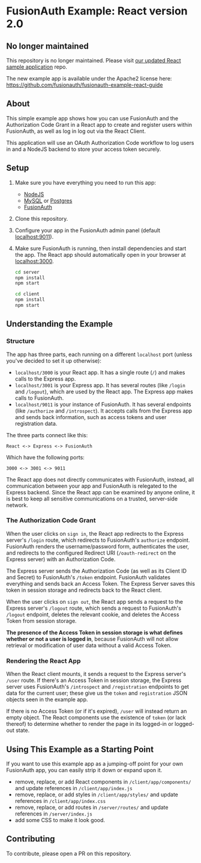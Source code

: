 # FusionAuth Example: React version 2.0

## No longer maintained

This repository is no longer maintained. Please visit [our updated React sample application](https://github.com/fusionauth/fusionauth-example-react-guide) repo.

The new example app is available under the Apache2 license here: https://github.com/fusionauth/fusionauth-example-react-guide

## About

This simple example app shows how you can use FusionAuth and the Authorization Code Grant in a React app to create and register users within FusionAuth, as well as log in log out via the React Client.

This application will use an OAuth Authorization Code workflow to log users in and a NodeJS backend to store your access token securely.

## Setup

1. Make sure you have everything you need to run this app:

	- [NodeJS](https://nodejs.org/en/download/)
	- [MySQL](https://fusionauth.io/docs/v1/tech/installation-guide/database#install-mysql) or [Postgres](https://fusionauth.io/docs/v1/tech/installation-guide/database#install-postgresql)
	- [FusionAuth](https://fusionauth.io/download)

2. Clone this repository.

3. Configure your app in the FusionAuth admin panel (default [localhost:9011](localhost:9011)).

4. Make sure FusionAuth is running, then install dependencies and start the app. The React app should automatically open in your browser at [localhost:3000](http://localhost:3000).

	```zsh
	cd server
	npm install
	npm start
	```
	```zsh
	cd client
	npm install
	npm start
	```

## Understanding the Example

### Structure

The app has three parts, each running on a different `localhost` port (unless you've decided to set it up otherwise):

- `localhost/3000` is your React app. It has a single route (`/`) and makes calls to the Express app.
- `localhost/3001` is your Express app. It has several routes (like `/login` and `/logout`), which are used by the React app. The Express app makes calls to FusionAuth.
- `localhost/9011` is your instance of FusionAuth. It has several endpoints (like `/authorize` and `/introspect`). It accepts calls from the Express app and sends back information, such as access tokens and user registration data.

The three parts connect like this:

`React <-> Express <-> FusionAuth`

Which have the following ports:

`3000 <-> 3001 <-> 9011`

The React app does not directly communicates with FusionAuth, instead, all communication between your app and FusionAuth is relegated to the Express backend. Since the React app can be examined by anyone online, it is best to keep all sensitive communications on a trusted, server-side network.

### The Authorization Code Grant

When the user clicks on `sign in`, the React app redirects to the Express server's `/login` route, which redirects to FusionAuth's `authorize` endpoint. FusionAuth renders the username/password form, authenticates the user, and redirects to the configured Redirect URI (`/oauth-redirect` on the Express server) with an Authorization Code.

The Express server sends the Authorization Code (as well as its Client ID and Secret) to FusionAuth's `/token` endpoint. FusionAuth validates everything and sends back an Access Token. The Express Server saves this token in session storage and redirects back to the React client.

When the user clicks on `sign out`, the React app sends a request to the Express server's `/logout` route, which sends a request to FusionAuth's `/logout` endpoint, deletes the relevant cookie, and deletes the Access Token from session storage.

**The presence of the Access Token in session storage is what defines whether or not a user is logged in**, because FusionAuth will not allow retrieval or modification of user data without a valid Access Token.

### Rendering the React App

When the React client mounts, it sends a request to the Express server's `/user` route. If there's an Access Token in session storage, the Express server uses FusionAuth's `/introspect` and `/registration` endpoints to get data for the current user; these give us the `token` and `registration` JSON objects seen in the example app.

If there is no Access Token (or if it's expired), `/user` will instead return an empty object. The React components use the existence of `token` (or lack thereof) to determine whether to render the page in its logged-in or logged-out state.

## Using This Example as a Starting Point

If you want to use this example app as a jumping-off point for your own FusionAuth app, you can easily strip it down or expand upon it.

- remove, replace, or add React components in `/client/app/components/` and update references in `/client/app/index.js`
- remove, replace, or add styles in `/client/app/styles/` and update references in `/client/app/index.css`
- remove, replace, or add routes in `/server/routes/` and update references in `/server/index.js`
- add some CSS to make it look good.

## Contributing

To contribute, please open a PR on this repository.
